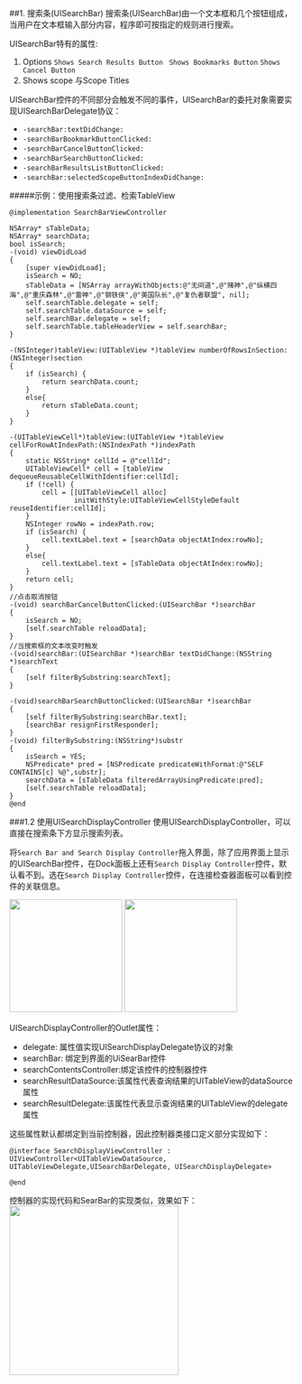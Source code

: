 ##1. 搜索条(UISearchBar)
搜索条(UISearchBar)由一个文本框和几个按钮组成，当用户在文本框输入部分内容，程序即可按指定的规则进行搜索。

UISearchBar特有的属性:

1. Options
	`Shows Search Results Button `
	`Shows Bookmarks Button`
	`Shows Cancel Button`
2. Shows scope 与Scope Titles


UISearchBar控件的不同部分会触发不同的事件，UISearchBar的委托对象需要实现UISearchBarDelegate协议：

* `-searchBar:textDidChange:`
* `-searchBarBookmarkButtonClicked:`
* `-searchBarCancelButtonClicked:`
* `-searchBarSearchButtonClicked:`
* `-searchBarResultsListButtonClicked:`
* `-searchBar:selectedScopeButtonIndexDidChange:`

#####示例：使用搜索条过滤、检索TableView

```
@implementation SearchBarViewController

NSArray* sTableData;
NSArray* searchData;
bool isSearch;
-(void) viewDidLoad
{
    [super viewDidLoad];
    isSearch = NO;
    sTableData = [NSArray arrayWithObjects:@"无间道",@"赌神",@"纵横四海",@"重庆森林",@"雷神",@"钢铁侠",@"美国队长",@"复仇者联盟", nil];
    self.searchTable.delegate = self;
    self.searchTable.dataSource = self;
    self.searchBar.delegate = self;
    self.searchTable.tableHeaderView = self.searchBar;
}

-(NSInteger)tableView:(UITableView *)tableView numberOfRowsInSection:(NSInteger)section
{
    if (isSearch) {
        return searchData.count;
    }
    else{
        return sTableData.count;
    }
}

-(UITableViewCell*)tableView:(UITableView *)tableView cellForRowAtIndexPath:(NSIndexPath *)indexPath
{
    static NSString* cellId = @"cellId";
    UITableViewCell* cell = [tableView dequeueReusableCellWithIdentifier:cellId];
    if (!cell) {
        cell = [[UITableViewCell alloc]
                initWithStyle:UITableViewCellStyleDefault reuseIdentifier:cellId];
    }
    NSInteger rowNo = indexPath.row;
    if (isSearch) {
        cell.textLabel.text = [searchData objectAtIndex:rowNo];
    }
    else{
        cell.textLabel.text = [sTableData objectAtIndex:rowNo];
    }
    return cell;
}
//点击取消按钮
-(void) searchBarCancelButtonClicked:(UISearchBar *)searchBar
{
    isSearch = NO;
    [self.searchTable reloadData];
}
//当搜索框的文本改变时触发
-(void)searchBar:(UISearchBar *)searchBar textDidChange:(NSString *)searchText
{
    [self filterBySubstring:searchText];
}

-(void)searchBarSearchButtonClicked:(UISearchBar *)searchBar
{
    [self filterBySubstring:searchBar.text];
    [searchBar resignFirstResponder];
}
-(void) filterBySubstring:(NSString*)substr
{
    isSearch = YES;
    NSPredicate* pred = [NSPredicate predicateWithFormat:@"SELF CONTAINS[c] %@",substr];
    searchData = [sTableData filteredArrayUsingPredicate:pred];
    [self.searchTable reloadData];
}
@end
```

###1.2 使用UISearchDisplayController
使用UISearchDisplayController，可以直接在搜索条下方显示搜索列表。

将`Search Bar and Search Display Controller`拖入界面，除了应用界面上显示的UISearchBar控件，在Dock面板上还有`Search Display Controller`控件，默认看不到。选在`Search Display Controller`控件，在连接检查器面板可以看到控件的关联信息。

<img src="http://images.cnblogs.com/cnblogs_com/dong-deng/685410/o_QQ20150511-2@2x.png" height="200" />
<img src="http://images.cnblogs.com/cnblogs_com/dong-deng/685410/o_QQ20150511-3@2x.png" height="200" />

UISearchDisplayController的Outlet属性：

* delegate: 属性值实现UISearchDisplayDelegate协议的对象
* searchBar: 绑定到界面的UiSearBar控件
* searchContentsController:绑定该控件的控制器控件
* searchResultDataSource:该属性代表查询结果的UITableView的dataSource属性
* searchResultDelegate:该属性代表显示查询结果的UITableView的delegate属性

这些属性默认都绑定到当前控制器，因此控制器类接口定义部分实现如下：

```
@interface SearchDisplayViewController : UIViewController<UITableViewDataSource, UITableViewDelegate,UISearchBarDelegate, UISearchDisplayDelegate>

@end
```


控制器的实现代码和SearBar的实现类似，效果如下：
<img src="http://images.cnblogs.com/cnblogs_com/dong-deng/685410/o_QQ20150511-1@2x.png" height="300" />





































